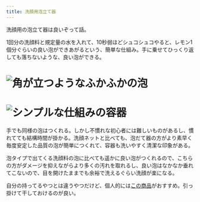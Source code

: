 ```yaml
---
title: 洗顔用泡立て器
---
```

洗顔用の泡立て器は良いぞって話。

1回分の洗顔料と規定量の水を入れて、10秒弱ほどシュコシュコやると、レモン1個分ぐらいの良い泡ができあがるという、簡単な仕組み。手に乗せてひっくり返しても落ちないような、良い泡ができる。

![](https://lh4.googleusercontent.com/twLd6iIuF8b0Hdv_edV8UMQamEbmMEdSoy4LvjS5Bcu5dobwTueOvXAwyi7YxQ25_XkgP2kGfRwwTZR45zAaoPGX0mkNfUVB0Fn1Ohn--TILA5X8vaEQxnrTb7eB-4yX74tWdSpcCICV_6NUnUo5E1nAQLyN9KyyhnFVeEOOxuOe89ecwTGHvFqo7Sx2 "角が立つようなふかふかの泡")
===================================================================================================================================================================================================================================================

![](https://lh4.googleusercontent.com/U95f-Oo9Cp2VKxH2v14rX_xC8EXYP3bFbCT3JpF23p13B8S-Jv2s6rLoVx5vncoD16uHtbQeQ1aK5NPtMNyXPTVlC6fELSxpwGFvX-hnkU0aNm4_1E2pMbxEe2fMyYZli1wzMMROBqPnIP6DTVUYKnS3SLKrv7SqoZwz6GagkjDv3SpczA7K22BLqR35 "シンプルな仕組みの容器")
=================================================================================================================================================================================================================================================

手でも同様の泡はつくれる。しかし不慣れな初心者には難しいものがあるし、慣れてても結構時間が掛かる。洗顔ネットと比べても、泡だて器の方がより素早く毎度安定した品質の泡が簡単につくれて、容器も洗いやすく清潔な印象がある。

泡タイプで出てくる洗顔料の泡に比べても遥かに良い泡がつくれるので、こちらの方がダメージを抑えながらより多くの汚れを取れるし、良い泡はなかなか垂れてこないので、目を開けたままでも余裕で洗えるぐらい洗顔が楽になる。

自分の持ってるやつとは違うやつだけど、個人的には[この商品](https://www.amazon.co.jp/dp/B09KMP9GDN)がおすすめ。引っ掛けて干しておけるのが良い。
